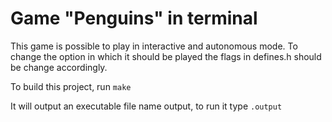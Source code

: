 # Game "Penguins" in terminal

This game is possible to play in interactive and autonomous mode. To change the option in which it should be played the flags in defines.h should be change accordingly.

To build this project, run
    `make`

It will output an executable file name output, to run it type
    `.output`

